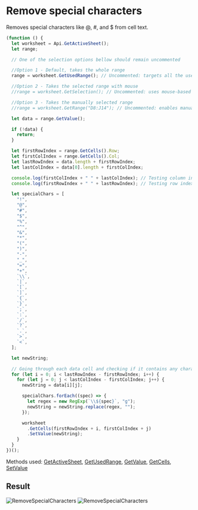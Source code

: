 # Remove special characters

Removes special characters like @, #, and \$ from cell text.

```ts
(function () {
  let worksheet = Api.GetActiveSheet();
  let range;

  // One of the selection options bellow should remain uncommented

  //Option 1 - Default, takes the whole range
  range = worksheet.GetUsedRange(); // Uncommented: targets all the used cells in the document

  //Option 2 - Takes the selected range with mouse
  //range = worksheet.GetSelection(); // Uncommented: uses mouse-based selection

  //Option 3 - Takes the manually selected range
  //range = worksheet.GetRange("D8:J14"); // Uncommented: enables manual selection

  let data = range.GetValue();

  if (!data) {
    return;
  }

  let firstRowIndex = range.GetCells().Row;
  let firstColIndex = range.GetCells().Col;
  let lastRowIndex = data.length + firstRowIndex;
  let lastColIndex = data[0].length + firstColIndex;

  console.log(firstColIndex + " " + lastColIndex); // Testing column indexes: first should match exactly, last should be one higher
  console.log(firstRowIndex + " " + lastRowIndex); // Testing row indexes: first should match exactly, last should be one higher

  let specialChars = [
    "!",
    "@",
    "#",
    "$",
    "%",
    "^",
    "&",
    "*",
    "(",
    ")",
    "-",
    "_",
    "=",
    "+",
    `\\`,
    `|`,
    `[`,
    `]`,
    `{`,
    `}`,
    `;`,
    `:`,
    `/`,
    `?`,
    `.`,
    `>`,
    `<`,
  ];

  let newString;

  // Going through each data cell and checking if it contains any characters from the specialChars list
  for (let i = 0; i < lastRowIndex - firstRowIndex; i++) {
    for (let j = 0; j < lastColIndex - firstColIndex; j++) {
      newString = data[i][j];

      specialChars.forEach((spec) => {
        let regex = new RegExp(`\\${spec}`, "g");
        newString = newString.replace(regex, "");
      });

      worksheet
        .GetCells(firstRowIndex + i, firstColIndex + j)
        .SetValue(newString);
    }
  }
})();
```

Methods used: [GetActiveSheet](../../../../office-api/usage-api/spreadsheet-api/Api/Methods/GetActiveSheet.md), [GetUsedRange](../../../../office-api/usage-api/spreadsheet-api/ApiWorksheet/Methods/GetUsedRange.md), [GetValue](../../../../office-api/usage-api/spreadsheet-api/ApiRange/Methods/GetValue.md), [GetCells](../../../../office-api/usage-api/spreadsheet-api/ApiRange/Methods/GetCells.md), [SetValue](../../../../office-api/usage-api/spreadsheet-api/ApiRange/Methods/SetValue.md)

## Result

![RemoveSpecialCharacters](/assets/images/plugins/remove-special-characters.png#gh-light-mode-only)
![RemoveSpecialCharacters](/assets/images/plugins/remove-special-characters.dark.png#gh-dark-mode-only)
